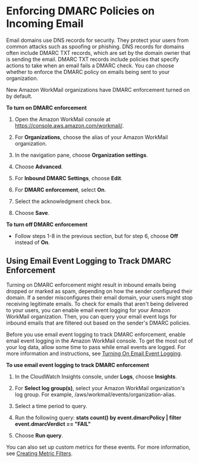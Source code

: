 # Enforcing DMARC Policies on Incoming Email<a name="inbound-dmarc"></a>

Email domains use DNS records for security\. They protect your users from common attacks such as spoofing or phishing\. DNS records for domains often include DMARC TXT records, which are set by the domain owner that is sending the email\. DMARC TXT records include policies that specify actions to take when an email fails a DMARC check\. You can choose whether to enforce the DMARC policy on emails being sent to your organization\.

New Amazon WorkMail organizations have DMARC enforcement turned on by default\.

**To turn on DMARC enforcement**

1. Open the Amazon WorkMail console at [https://console\.aws\.amazon\.com/workmail/](https://console.aws.amazon.com/workmail/)\.

1. For **Organizations**, choose the alias of your Amazon WorkMail organization\.

1. In the navigation pane, choose **Organization settings**\.

1. Choose **Advanced**\.

1. For **Inbound DMARC Settings**, choose **Edit**\. 

1. For **DMARC enforcement**, select **On**\.

1. Select the acknowledgment check box\.

1. Choose **Save**\.

**To turn off DMARC enforcement**
+ Follow steps 1\-8 in the previous section, but for step 6, choose **Off** instead of **On**\.

## Using Email Event Logging to Track DMARC Enforcement<a name="logging-dmarc"></a>

Turning on DMARC enforcement might result in inbound emails being dropped or marked as spam, depending on how the sender configured their domain\. If a sender misconfigures their email domain, your users might stop receiving legitimate emails\. To check for emails that aren't being delivered to your users, you can enable email event logging for your Amazon WorkMail organization\. Then, you can query your email event logs for inbound emails that are filtered out based on the sender's DMARC policies\. 

Before you use email event logging to track DMARC enforcement, enable email event logging in the Amazon WorkMail console\. To get the most out of your log data, allow some time to pass while email events are logged\. For more information and instructions, see [Turning On Email Event Logging](tracking.md#enable-tracking)\.

**To use email event logging to track DMARC enforcement**

1. In the CloudWatch Insights console, under **Logs**, choose **Insights**\. 

1. For **Select log group\(s\)**, select your Amazon WorkMail organization's log group\. For example, /aws/workmail/events/organization\-alias\.

1. Select a time period to query\.

1. Run the following query: **stats count\(\) by event\.dmarcPolicy \| filter event\.dmarcVerdict == "FAIL"**

1. Choose **Run query**\.

You can also set up custom metrics for these events\. For more information, see [Creating Metric Filters](https://docs.aws.amazon.com/AmazonCloudWatch/latest/logs/MonitoringPolicyExample.html)\.